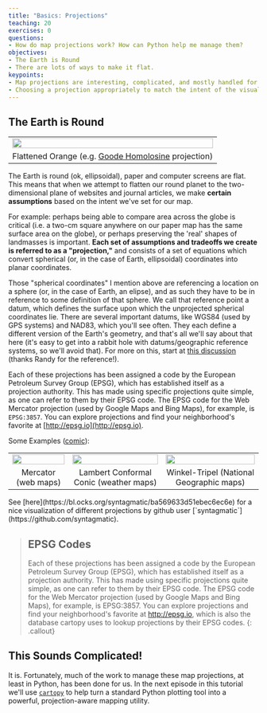 ```yaml
---
title: "Basics: Projections"
teaching: 20
exercises: 0
questions:
- How do map projections work? How can Python help me manage them?
objectives:
- The Earth is Round
- There are lots of ways to make it flat.
keypoints:
- Map projections are interesting, complicated, and mostly handled for us.
- Choosing a projection appropriately to match the intent of the visualization is critical to accurately conveying information ("how much distortion is OK?").
---
```




##  The Earth is Round
<table align='center'>
    <tr align='center' style="width: 100%">
        <td>
            <img src="{{site.root}}/assets/img/orange.png" style="width: 100%"/>
        </td>
    </tr>
    <tr align='center'>
        <td>Flattened Orange (e.g. <a href='https://en.wikipedia.org/wiki/Goode_homolosine_projection'>Goode Homolosine</a> projection)</td>
    </tr>
</table>

The Earth is round (ok, ellipsoidal), paper and computer screens are flat. This means that when we attempt to flatten our round planet to the two-dimensional plane of websites and journal articles, we make **certain assumptions** based on the intent we've set for our map. 

For example: perhaps being able to compare area across the globe is critical (i.e. a two-cm square anywhere on our paper map has the same surface area on the globe), or perhaps preserving the 'real' shapes of landmasses is important. **Each set of assumptions and tradeoffs we create is referred to as a "projection,"** and consists of a set of equations which convert spherical (or, in the case of Earth, ellipsoidal) coordinates into planar coordinates.

Those "spherical coordinates" I mention above are referencing a location on a sphere (or, in the case of Earth, an elipse), and as such they have to be in reference to some definition of that sphere. We call that reference point a datum, which defines the surface upon which the unprojected spherical coordinates lie. There are several important datums, like WGS84 (used by GPS systems) and NAD83, which you'll see often. They each define a different version of the Earth's geometry, and that's all we'll say about that here (it's easy to get into a rabbit hole with datums/geographic reference systems, so we'll avoid that). For more on this, start at [this discussion](https://gis.stackexchange.com/questions/664/whats-the-difference-between-a-projection-and-a-datum) (thanks Randy for the reference!).

Each of these projections has been assigned a code by the European Petroleum Survey Group (EPSG), which has established itself as a projection authority. This has made using specific projections quite simple, as one can refer to them by their EPSG code. The EPSG code for the Web Mercator projection (used by Google Maps and Bing Maps), for example, is `EPSG:3857`. You can explore projections and find your neighborhood's favorite at [http://epsg.io](http://epsg.io).

Some Examples ([comic](https://xkcd.com/977/)):
<table align="center">
    <tr align="center">
        <td><img style="width: 100%" src="https://i.guim.co.uk/img/static/Guardian/global/gallery/2009/apr/17/geography/mercator-5130.jpg?w=1010&q=20&auto=format&usm=12&fit=max&dpr=2&s=7fee64700cc5a92d3ffd1ad6306ad53e"/>
        </td>
        <td><img style="width: 100%" src='https://upload.wikimedia.org/wikipedia/commons/thumb/0/0f/Lambert_conformal_conic_projection_SW.jpg/700px-Lambert_conformal_conic_projection_SW.jpg'/></td>
        <td>
            <img style="width: 100%" src="https://upload.wikimedia.org/wikipedia/commons/thumb/9/91/Winkel_triple_projection_SW.jpg/700px-Winkel_triple_projection_SW.jpg"/>
        </td>   
    </tr>
    <tr align="center" style="height: 20px">
        <td>Mercator (web maps)</td>
        <td>Lambert Conformal Conic (weather maps)</td>
        <td>Winkel-Tripel (National Geographic maps)</td>
    </tr>
</table>
See [here](https://bl.ocks.org/syntagmatic/ba569633d51ebec6ec6e) for a nice visualization of different projections by github user [`syntagmatic`](https://github.com/syntagmatic). 


>## EPSG Codes 
> Each of these projections has been assigned a code by the European Petroleum Survey Group (EPSG), which has established itself as a projection authority. This has made using specific projections quite simple, as one can refer to them by their EPSG code. The EPSG code for the Web Mercator projection (used by Google Maps and Bing Maps), for example, is EPSG:3857. You can explore projections and find your neighborhood's favorite at http://epsg.io, which is also the database cartopy uses to lookup projections by their EPSG codes.
{: .callout}

## This Sounds Complicated!

It is. Fortunately, much of the work to manage these map projections, at least in Python, has been done for us. In the next episode in this tutorial we'll use [`cartopy`](https://scitools.org.uk/cartopy/docs/latest/) to help turn a standard Python plotting tool into a powerful, projection-aware mapping utility. 

